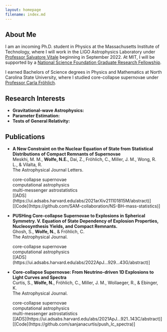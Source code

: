 ```yaml
---
layout: homepage
filename: index.md
---
```


## About Me

I am an incoming Ph.D. student in Physics at the Massachusetts Institute of Technology, where I will work in the LIGO Astrophysics Laboratory under [Professor Salvatore Vitale](https://physics.mit.edu/faculty/salvatore-vitale/) beginning in September 2022. At MIT, I will be supported by a [National Science Foundation Graduate Research Fellowship](https://physics.sciences.ncsu.edu/2022/04/19/university-fellowships-office-announces-nsf-graduate-research-fellowship-program-awards/).

I earned Bachelors of Science degrees in Physics and Mathematics
at North Carolina State University, where I studied core-collapse supernovae 
under [Professor Carla Fröhlich](http://astro.physics.ncsu.edu/~cfrohli/).

## Research Interests

- **Gravitational-wave Astrophysics:** 
- **Parameter Estimation:** 
- **Tests of General Relativity:**

## Publications

- **A New Constraint on the Nuclear Equation of State from Statistical Distributions of Compact Remnants of Supernovae**
  <br>
  Meskhi, M. M., **Wolfe, N.E.**, Dai, Z., Fröhlich, C., Miller, J. M., Wong, R. L., & Vilalta, R.
  <br>
  The Astrophysical Journal Letters.
  <br>
  <div class="topictag">core-collapse supernovae</div> <div class="topictag">computational astrophysics</div> <div class="topictag">multi-messenger astrostatistics</div>
  [[ADS](https://ui.adsabs.harvard.edu/abs/2021arXiv211101815M/abstract)] [[Code](https://github.com/SAM-collaboration/NS-BH-mass-statistics)]
  

- **PUSHing Core-collapse Supernovae to Explosions in Spherical Symmetry. V. Equation of State Dependency of Explosion Properties, Nucleosynthesis Yields, and Compact Remnants.**
  <br>
  Ghosh, S., **Wolfe, N.**, & Fröhlich, C.
  <br>
  The Astrophysical Journal.
  <br>
  <div class="topictag">core-collapse supernovae</div> <div class="topictag">computational astrophysics</div>
  [[ADS](https://ui.adsabs.harvard.edu/abs/2022ApJ...929...43G/abstract)]

- **Core-collapse Supernovae: From Neutrino-driven 1D Explosions to Light Curves and Spectra**
  <br>
  Curtis, S., **Wolfe, N.**, Fröhlich, C., Miller, J. M., Wollaeger, R., & Ebinger, K.
  <br>
  The Astrophysical Journal.
  <br>
  <div class="topictag">core-collapse supernovae</div> <div class="topictag">computational astrophysics</div> <div class="topictag">multi-messenger astrostatistics</div>
  [[ADS](https://ui.adsabs.harvard.edu/abs/2021ApJ...921..143C/abstract)] [[Code](https://github.com/sanjanacurtis/push_lc_spectra)]